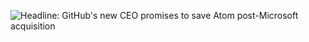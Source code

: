 ![Headline: GitHub's new CEO promises to save Atom post-Microsoft 
acquisition][oh-no]

[oh-no]: github-microsoft.png
